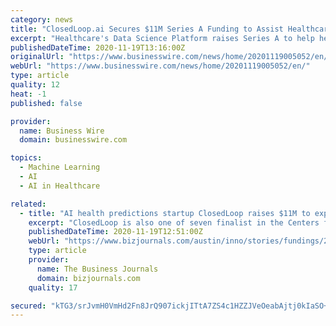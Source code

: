 ```yaml
---
category: news
title: "ClosedLoop.ai Secures $11M Series A Funding to Assist Healthcare Organizations Improve Clinical and Financial Outcomes"
excerpt: "Healthcare's Data Science Platform raises Series A to help healthcare organizations improve clinical and financial outcomes."
publishedDateTime: 2020-11-19T13:16:00Z
originalUrl: "https://www.businesswire.com/news/home/20201119005052/en/"
webUrl: "https://www.businesswire.com/news/home/20201119005052/en/"
type: article
quality: 12
heat: -1
published: false

provider:
  name: Business Wire
  domain: businesswire.com

topics:
  - Machine Learning
  - AI
  - AI in Healthcare

related:
  - title: "AI health predictions startup ClosedLoop raises $11M to expand team"
    excerpt: "ClosedLoop is also one of seven finalist in the Centers for Medicare and Medicaid Services' Artificial Intelligence Health Outcomes Challenge."
    publishedDateTime: 2020-11-19T12:51:00Z
    webUrl: "https://www.bizjournals.com/austin/inno/stories/fundings/2020/11/19/health-predictions-startup-raises-11m.html"
    type: article
    provider:
      name: The Business Journals
      domain: bizjournals.com
    quality: 17

secured: "kTG3/srJvmH0VmHd2Fn8JrQ907ickjITtA7ZS4c1HZZJVeOeabAjtj0kIaSO+LMKffSmwCsqjbZh0g7uwJxXCnzrlqu0bLobPRMbax3Am/ggAjvCWk+DIK56H7CMB2wi/Rv4bpD/frkel4wC3B8XYTr14oT62vhC3chYBEyBp1ZS/tO2AtUF0HZDx8lqL64x3CYE+WMM38rBHNvcxYe1Zlc3aPM7f05Orox+ptB6Hj/xQuflJjrotY1HfV9nI1nSZt0xtf7EV4oR1yF5RS5pyXkG0pibv6FdkzidtvFlZJfZg2Oxv/vIPeS3TAx4T/1OPFPaTmPRPgY8k0n4/HdUMdAwmpnHFWmhXzMxUO1jxu4=;OOTpkuVf1F4iUpiKgze2AA=="
---
```



